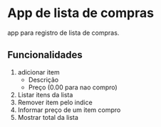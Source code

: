 # App de lista de compras 

app para registro de lista de compras. 


## Funcionalidades 
1. adicionar item 
    * Descrição 
    * Preço (0.00 para nao compro)
2. Listar itens da lista 
3. Remover item pelo indice
4. Informar preço de um item compro 
5. Mostrar total da lista 